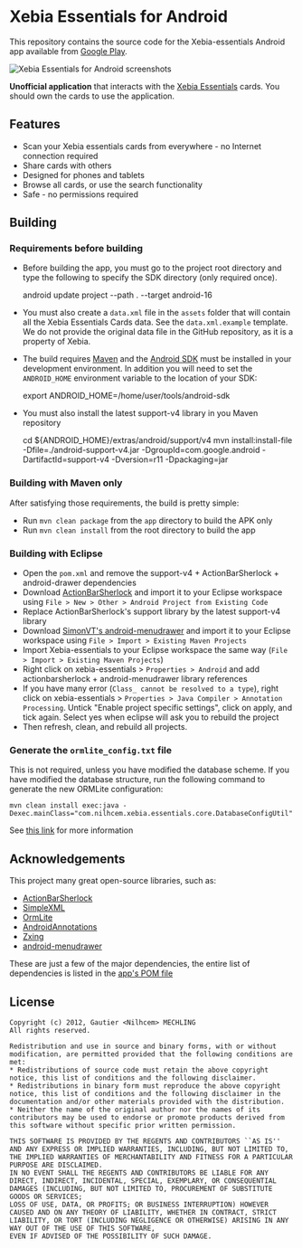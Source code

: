 # Xebia Essentials for Android

This repository contains the source code for the Xebia-essentials
Android app available from [Google Play][1].

![Xebia Essentials for Android screenshots][2]

**Unofficial application** that interacts with the [Xebia Essentials][3] cards.
You should own the cards to use the application.


## Features

* Scan your Xebia essentials cards from everywhere - no Internet connection required
* Share cards with others
* Designed for phones and tablets
* Browse all cards, or use the search functionality
* Safe - no permissions required


## Building

### Requirements before building

* Before building the app, you must go to the project root directory and type the following to specify the SDK directory (only required once).

    android update project --path . --target android-16

* You must also create a `data.xml` file in the `assets` folder that will contain all the Xebia Essentials Cards data.
See the `data.xml.example` template.
We do not provide the original data file in the GitHub repository, as it is a property of Xebia.

* The build requires [Maven][4] and the [Android SDK][5] must be installed in your development environment.
In addition you will need to set the `ANDROID_HOME` environment variable to the location of your SDK:

    export ANDROID_HOME=/home/user/tools/android-sdk

* You must also install the latest support-v4 library in you Maven repository

    cd ${ANDROID_HOME}/extras/android/support/v4
    mvn install:install-file -Dfile=./android-support-v4.jar -DgroupId=com.google.android -DartifactId=support-v4 -Dversion=r11 -Dpackaging=jar


### Building with Maven only

After satisfying those requirements, the build is pretty simple:

* Run `mvn clean package` from the `app` directory to build the APK only
* Run `mvn clean install` from the root directory to build the app


### Building with Eclipse ###

* Open the `pom.xml` and remove the support-v4 + ActionBarSherlock + android-drawer dependencies
* Download [ActionBarSherlock][6] and import it to your Eclipse workspace using `File > New > Other > Android Project from Existing Code`
* Replace ActionBarSherlock's support library by the latest support-v4 library
* Download [SimonVT's android-menudrawer][7] and import it to your Eclipse workspace using `File > Import > Existing Maven Projects`
* Import Xebia-essentials to your Eclipse workspace the same way (`File > Import > Existing Maven Projects`)
* Right click on xebia-essentials > `Properties > Android` and add actionbarsherlock + android-menudrawer library references
* If you have many error (`Class_ cannot be resolved to a type`), right click on xebia-essentials > `Properties > Java Compiler > Annotation Processing`. Untick "Enable project specific settings", click on apply, and tick again. Select yes when eclipse will ask you to rebuild the project
* Then refresh, clean, and rebuild all projects.


### Generate the `ormlite_config.txt` file

This is not required, unless you have modified the database scheme.
If you have modified the database structure, run the following command to generate the new ORMLite configuration:

    mvn clean install exec:java -Dexec.mainClass="com.nilhcem.xebia.essentials.core.DatabaseConfigUtil"

See [this link][8] for more information


## Acknowledgements

This project many great open-source libraries, such as:

* [ActionBarSherlock][6]
* [SimpleXML][9]
* [OrmLite][10]
* [AndroidAnnotations][11]
* [Zxing][12]
* [android-menudrawer][7]

These are just a few of the major dependencies, the entire list of dependencies
is listed in the [app's POM file][13]


## License

    Copyright (c) 2012, Gautier <Nilhcem> MECHLING
    All rights reserved.
    
    Redistribution and use in source and binary forms, with or without modification, are permitted provided that the following conditions are met:
    * Redistributions of source code must retain the above copyright notice, this list of conditions and the following disclaimer.
    * Redistributions in binary form must reproduce the above copyright notice, this list of conditions and the following disclaimer in the documentation and/or other materials provided with the distribution.
    * Neither the name of the original author nor the names of its contributors may be used to endorse or promote products derived from this software without specific prior written permission.
    
    THIS SOFTWARE IS PROVIDED BY THE REGENTS AND CONTRIBUTORS ``AS IS'' AND ANY EXPRESS OR IMPLIED WARRANTIES, INCLUDING, BUT NOT LIMITED TO, THE IMPLIED WARRANTIES OF MERCHANTABILITY AND FITNESS FOR A PARTICULAR PURPOSE ARE DISCLAIMED.
    IN NO EVENT SHALL THE REGENTS AND CONTRIBUTORS BE LIABLE FOR ANY DIRECT, INDIRECT, INCIDENTAL, SPECIAL, EXEMPLARY, OR CONSEQUENTIAL DAMAGES (INCLUDING, BUT NOT LIMITED TO, PROCUREMENT OF SUBSTITUTE GOODS OR SERVICES;
    LOSS OF USE, DATA, OR PROFITS; OR BUSINESS INTERRUPTION) HOWEVER CAUSED AND ON ANY THEORY OF LIABILITY, WHETHER IN CONTRACT, STRICT LIABILITY, OR TORT (INCLUDING NEGLIGENCE OR OTHERWISE) ARISING IN ANY WAY OUT OF THE USE OF THIS SOFTWARE,
    EVEN IF ADVISED OF THE POSSIBILITY OF SUCH DAMAGE.

[1]: https://play.google.com/store/apps/details?id=com.nilhcem.xebia.essentials
[2]: http://nilhcem.github.com/screenshots/xebia-essentials.png
[3]: http://essentials.xebia.com/
[4]: http://maven.apache.org/download.html
[5]: http://developer.android.com/sdk/index.html
[6]: http://actionbarsherlock.com
[7]: https://github.com/SimonVT/android-menudrawer
[8]: http://ormlite.com/javadoc/ormlite-core/doc-files/ormlite_4.html
[9]: http://simple.sourceforge.net/
[10]: http://ormlite.com/
[11]: http://androidannotations.org/
[12]: http://code.google.com/p/zxing/
[13]: https://github.com/Nilhcem/xebia-essentials-android/blob/master/pom.xml
